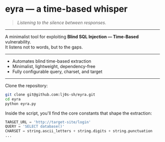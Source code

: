 # eyra — a time-based whisper

> _Listening to the silence between responses._  

---

A minimalist tool for exploiting **Blind SQL Injection — Time-Based** vulnerability.  
It listens not to words, but to the gaps.

---

- Automates blind time-based extraction
- Minimalist, lightweight, dependency-free
- Fully configurable query, charset, and target

---

Clone the repository:

```bash
git clone git@github.com:lj0s-sh/eyra.git
cd eyra
python eyra.py
```

Inside the script, you'll find the core constants that shape the extraction:

```python
TARGET_URL = 'http://target-site/login'
QUERY = 'SELECT database()'
CHARSET = string.ascii_letters + string.digits + string.punctuation
...
```